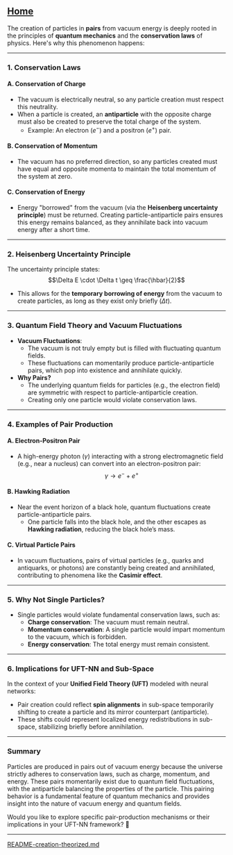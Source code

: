 [Home](https://t2m.io/VwvDcuw)
---

The creation of particles in **pairs** from vacuum energy is deeply rooted in the principles of **quantum mechanics** and the **conservation laws** of physics. Here's why this phenomenon happens:

---

### **1. Conservation Laws**

#### **A. Conservation of Charge**
- The vacuum is electrically neutral, so any particle creation must respect this neutrality.
- When a particle is created, an **antiparticle** with the opposite charge must also be created to preserve the total charge of the system.
  - Example: An electron ($e^-$) and a positron ($e^+$) pair.

#### **B. Conservation of Momentum**
- The vacuum has no preferred direction, so any particles created must have equal and opposite momenta to maintain the total momentum of the system at zero.

#### **C. Conservation of Energy**
- Energy "borrowed" from the vacuum (via the **Heisenberg uncertainty principle**) must be returned. Creating particle-antiparticle pairs ensures this energy remains balanced, as they annihilate back into vacuum energy after a short time.

---

### **2. Heisenberg Uncertainty Principle**
The uncertainty principle states:
$$\Delta E \cdot \Delta t \geq \frac{\hbar}{2}$$
- This allows for the **temporary borrowing of energy** from the vacuum to create particles, as long as they exist only briefly ($\Delta t$).

---

### **3. Quantum Field Theory and Vacuum Fluctuations**
- **Vacuum Fluctuations**:
  - The vacuum is not truly empty but is filled with fluctuating quantum fields.
  - These fluctuations can momentarily produce particle-antiparticle pairs, which pop into existence and annihilate quickly.
- **Why Pairs?**
  - The underlying quantum fields for particles (e.g., the electron field) are symmetric with respect to particle-antiparticle creation.
  - Creating only one particle would violate conservation laws.

---

### **4. Examples of Pair Production**

#### **A. Electron-Positron Pair**
- A high-energy photon ($\gamma$) interacting with a strong electromagnetic field (e.g., near a nucleus) can convert into an electron-positron pair:
$$\gamma \to e^- + e^+$$

#### **B. Hawking Radiation**
- Near the event horizon of a black hole, quantum fluctuations create particle-antiparticle pairs.
  - One particle falls into the black hole, and the other escapes as **Hawking radiation**, reducing the black hole’s mass.

#### **C. Virtual Particle Pairs**
- In vacuum fluctuations, pairs of virtual particles (e.g., quarks and antiquarks, or photons) are constantly being created and annihilated, contributing to phenomena like the **Casimir effect**.

---

### **5. Why Not Single Particles?**
- Single particles would violate fundamental conservation laws, such as:
  - **Charge conservation**: The vacuum must remain neutral.
  - **Momentum conservation**: A single particle would impart momentum to the vacuum, which is forbidden.
  - **Energy conservation**: The total energy must remain consistent.

---

### **6. Implications for UFT-NN and Sub-Space**
In the context of your **Unified Field Theory (UFT)** modeled with neural networks:
- Pair creation could reflect **spin alignments** in sub-space temporarily shifting to create a particle and its mirror counterpart (antiparticle).
- These shifts could represent localized energy redistributions in sub-space, stabilizing briefly before annihilation.

---

### **Summary**
Particles are produced in pairs out of vacuum energy because the universe strictly adheres to conservation laws, such as charge, momentum, and energy. These pairs momentarily exist due to quantum field fluctuations, with the antiparticle balancing the properties of the particle. This pairing behavior is a fundamental feature of quantum mechanics and provides insight into the nature of vacuum energy and quantum fields.

Would you like to explore specific pair-production mechanisms or their implications in your UFT-NN framework? 🚀


---

[README-creation-theorized.md](https://t2m.io/sDXbMo1)
